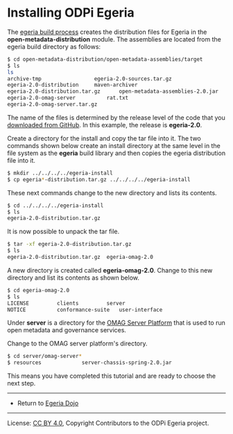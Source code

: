<!-- SPDX-License-Identifier: CC-BY-4.0 -->
<!-- Copyright Contributors to the ODPi Egeria project. -->

# Installing ODPi Egeria

The [egeria build process](../building-egeria-tutorial) creates the
distribution files for Egeria in the **open-metadata-distribution** module.
The assemblies are located from the egeria build directory as follows:

```bash
$ cd open-metadata-distribution/open-metadata-assemblies/target
$ ls
ls
archive-tmp					egeria-2.0-sources.tar.gz
egeria-2.0-distribution		maven-archiver
egeria-2.0-distribution.tar.gz		open-metadata-assemblies-2.0.jar
egeria-2.0-omag-server			rat.txt
egeria-2.0-omag-server.tar.gz
```

The name of the files is determined by the release level of the code that you
[downloaded from GitHub](../building-egeria-tutorial/task-downloading-egeria-source.md).  In this example,
the release is **egeria-2.0**.

Create a directory for the install and copy the tar file into it.
The two commands shown below create an install directory at the same level in the
file system as the **egeria** build library and then copies the egeria distribution file into it.

```bash
$ mkdir ../../../../egeria-install
$ cp egeria*-distribution.tar.gz ../../../../egeria-install
```

These next commands change to the new directory and lists its contents.

```bash
$ cd ../../../../egeria-install
$ ls
egeria-2.0-distribution.tar.gz
```

It is now possible to unpack the tar file.

```bash
$ tar -xf egeria-2.0-distribution.tar.gz
$ ls
egeria-2.0-distribution.tar.gz	egeria-omag-2.0
```

A new directory is created called **egeria-omag-2.0**.  Change to this
new directory and list its contents as shown below.

```bash
$ cd egeria-omag-2.0
$ ls
LICENSE			clients			server
NOTICE			conformance-suite	user-interface
```

Under **server** is a directory for the
[OMAG Server Platform](../../../open-metadata-publication/website/omag-server) that is used to run
open metadata and governance services.

Change to the OMAG server platform's directory.

```bash
$ cd server/omag-server*
$ resources				server-chassis-spring-2.0.jar
```

This means you have completed this tutorial and are ready to choose the next step.

----
* Return to [Egeria Dojo](../egeria-dojo/egeria-dojo-day-2-3-contribution-to-egeria.md)

----
License: [CC BY 4.0](https://creativecommons.org/licenses/by/4.0/),
Copyright Contributors to the ODPi Egeria project.
